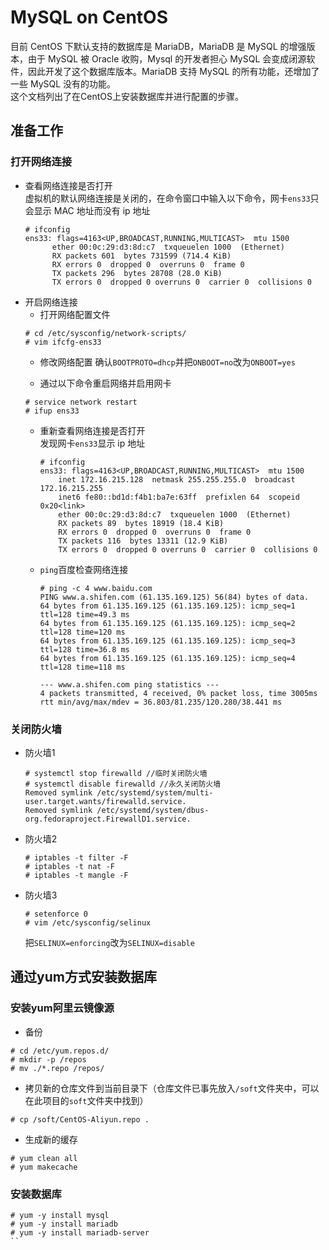 # MySQL on CentOS
目前 CentOS 下默认支持的数据库是 MariaDB，MariaDB 是 MySQL 的增强版本，由于 MySQL 被 Oracle 收购，Mysql 的开发者担心 MySQL 会变成闭源软件，因此开发了这个数据库版本。MariaDB 支持 MySQL 的所有功能，还增加了一些 MySQL 没有的功能。   
这个文档列出了在CentOS上安装数据库并进行配置的步骤。
## 准备工作
### 打开网络连接
- 查看网络连接是否打开   
  虚拟机的默认网络连接是关闭的，在命令窗口中输入以下命令，网卡`ens33`只会显示 MAC 地址而没有 ip 地址
  ```
  # ifconfig
  ens33: flags=4163<UP,BROADCAST,RUNNING,MULTICAST>  mtu 1500
        ether 00:0c:29:d3:8d:c7  txqueuelen 1000  (Ethernet)
        RX packets 601  bytes 731599 (714.4 KiB)
        RX errors 0  dropped 0  overruns 0  frame 0
        TX packets 296  bytes 28708 (28.0 KiB)
        TX errors 0  dropped 0 overruns 0  carrier 0  collisions 0
  ```
- 开启网络连接
  - 打开网络配置文件
  ```
  # cd /etc/sysconfig/network-scripts/
  # vim ifcfg-ens33
  ```
  - 修改网络配置
  确认`BOOTPROTO=dhcp`并把`ONBOOT=no`改为`ONBOOT=yes`
  
  - 通过以下命令重启网络并启用网卡
  ```
  # service network restart
  # ifup ens33
  ```
  - 重新查看网络连接是否打开   
    发现网卡`ens33`显示 ip 地址
    ```
    # ifconfig
    ens33: flags=4163<UP,BROADCAST,RUNNING,MULTICAST>  mtu 1500
        inet 172.16.215.128  netmask 255.255.255.0  broadcast 172.16.215.255
        inet6 fe80::bd1d:f4b1:ba7e:63ff  prefixlen 64  scopeid 0x20<link>
        ether 00:0c:29:d3:8d:c7  txqueuelen 1000  (Ethernet)
        RX packets 89  bytes 18919 (18.4 KiB)
        RX errors 0  dropped 0  overruns 0  frame 0
        TX packets 116  bytes 13311 (12.9 KiB)
        TX errors 0  dropped 0 overruns 0  carrier 0  collisions 0
    ```
  - `ping`百度检查网络连接
    ```
    # ping -c 4 www.baidu.com
    PING www.a.shifen.com (61.135.169.125) 56(84) bytes of data.
    64 bytes from 61.135.169.125 (61.135.169.125): icmp_seq=1 ttl=128 time=49.3 ms
    64 bytes from 61.135.169.125 (61.135.169.125): icmp_seq=2 ttl=128 time=120 ms
    64 bytes from 61.135.169.125 (61.135.169.125): icmp_seq=3 ttl=128 time=36.8 ms
    64 bytes from 61.135.169.125 (61.135.169.125): icmp_seq=4 ttl=128 time=118 ms

    --- www.a.shifen.com ping statistics ---
    4 packets transmitted, 4 received, 0% packet loss, time 3005ms
    rtt min/avg/max/mdev = 36.803/81.235/120.280/38.441 ms
    ```
### 关闭防火墙
  - 防火墙1
    ```
    # systemctl stop firewalld //临时关闭防火墙
    # systemctl disable firewalld //永久关闭防火墙
    Removed symlink /etc/systemd/system/multi-user.target.wants/firewalld.service.
    Removed symlink /etc/systemd/system/dbus-org.fedoraproject.FirewallD1.service.
    ```
  - 防火墙2
    ```
    # iptables -t filter -F
    # iptables -t nat -F
    # iptables -t mangle -F
    ```
  - 防火墙3
    ```
    # setenforce 0
    # vim /etc/sysconfig/selinux
    ```
    把`SELINUX=enforcing`改为`SELINUX=disable`

## 通过yum方式安装数据库
### 安装yum阿里云镜像源
- 备份
```
# cd /etc/yum.repos.d/
# mkdir -p /repos
# mv ./*.repo /repos/
```
- 拷贝新的仓库文件到当前目录下（仓库文件已事先放入`/soft`文件夹中，可以在此项目的`soft`文件夹中找到）
```
# cp /soft/CentOS-Aliyun.repo .
```
- 生成新的缓存
```
# yum clean all
# yum makecache
```
### 安装数据库
```
# yum -y install mysql
# yum -y install mariadb
# yum -y install mariadb-server
``
